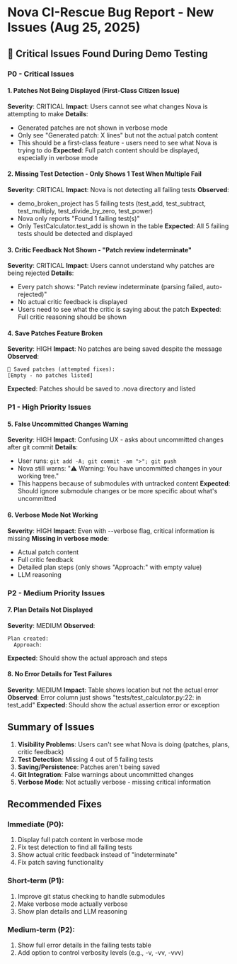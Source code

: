 # Nova CI-Rescue Bug Report - New Issues (Aug 25, 2025)

## 🚨 Critical Issues Found During Demo Testing

### P0 - Critical Issues

#### 1. Patches Not Being Displayed (First-Class Citizen Issue)
**Severity**: CRITICAL
**Impact**: Users cannot see what changes Nova is attempting to make
**Details**:
- Generated patches are not shown in verbose mode
- Only see "Generated patch: X lines" but not the actual patch content
- This should be a first-class feature - users need to see what Nova is trying to do
**Expected**: Full patch content should be displayed, especially in verbose mode

#### 2. Missing Test Detection - Only Shows 1 Test When Multiple Fail
**Severity**: CRITICAL
**Impact**: Nova is not detecting all failing tests
**Observed**:
- demo_broken_project has 5 failing tests (test_add, test_subtract, test_multiply, test_divide_by_zero, test_power)
- Nova only reports "Found 1 failing test(s)"
- Only TestCalculator.test_add is shown in the table
**Expected**: All 5 failing tests should be detected and displayed

#### 3. Critic Feedback Not Shown - "Patch review indeterminate"
**Severity**: CRITICAL
**Impact**: Users cannot understand why patches are being rejected
**Details**:
- Every patch shows: "Patch review indeterminate (parsing failed, auto-rejected)"
- No actual critic feedback is displayed
- Users need to see what the critic is saying about the patch
**Expected**: Full critic reasoning should be shown

#### 4. Save Patches Feature Broken
**Severity**: HIGH
**Impact**: No patches are being saved despite the message
**Observed**:
```
📄 Saved patches (attempted fixes):
[Empty - no patches listed]
```
**Expected**: Patches should be saved to .nova directory and listed

### P1 - High Priority Issues

#### 5. False Uncommitted Changes Warning
**Severity**: HIGH
**Impact**: Confusing UX - asks about uncommitted changes after git commit
**Details**:
- User runs: `git add -A; git commit -am ">"; git push`
- Nova still warns: "⚠️ Warning: You have uncommitted changes in your working tree."
- This happens because of submodules with untracked content
**Expected**: Should ignore submodule changes or be more specific about what's uncommitted

#### 6. Verbose Mode Not Working
**Severity**: HIGH
**Impact**: Even with --verbose flag, critical information is missing
**Missing in verbose mode**:
- Actual patch content
- Full critic feedback
- Detailed plan steps (only shows "Approach:" with empty value)
- LLM reasoning

### P2 - Medium Priority Issues

#### 7. Plan Details Not Displayed
**Severity**: MEDIUM
**Observed**:
```
Plan created:
  Approach:
```
**Expected**: Should show the actual approach and steps

#### 8. No Error Details for Test Failures
**Severity**: MEDIUM
**Impact**: Table shows location but not the actual error
**Observed**: Error column just shows "tests/test_calculator.py:22: in test_add"
**Expected**: Should show the actual assertion error or exception

## Summary of Issues

1. **Visibility Problems**: Users can't see what Nova is doing (patches, plans, critic feedback)
2. **Test Detection**: Missing 4 out of 5 failing tests
3. **Saving/Persistence**: Patches aren't being saved
4. **Git Integration**: False warnings about uncommitted changes
5. **Verbose Mode**: Not actually verbose - missing critical information

## Recommended Fixes

### Immediate (P0):
1. Display full patch content in verbose mode
2. Fix test detection to find all failing tests
3. Show actual critic feedback instead of "indeterminate"
4. Fix patch saving functionality

### Short-term (P1):
1. Improve git status checking to handle submodules
2. Make verbose mode actually verbose
3. Show plan details and LLM reasoning

### Medium-term (P2):
1. Show full error details in the failing tests table
2. Add option to control verbosity levels (e.g., -v, -vv, -vvv)
